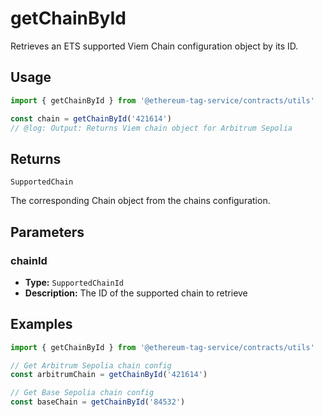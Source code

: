 # getChainById

Retrieves an ETS supported Viem Chain configuration object by its ID.

## Usage

```ts twoslash
import { getChainById } from '@ethereum-tag-service/contracts/utils'

const chain = getChainById('421614')
// @log: Output: Returns Viem chain object for Arbitrum Sepolia
```

## Returns

`SupportedChain`

The corresponding Chain object from the chains configuration.

## Parameters

### chainId

- **Type:** `SupportedChainId`
- **Description:** The ID of the supported chain to retrieve

## Examples

```ts twoslash
import { getChainById } from '@ethereum-tag-service/contracts/utils'

// Get Arbitrum Sepolia chain config
const arbitrumChain = getChainById('421614')

// Get Base Sepolia chain config
const baseChain = getChainById('84532')
```
